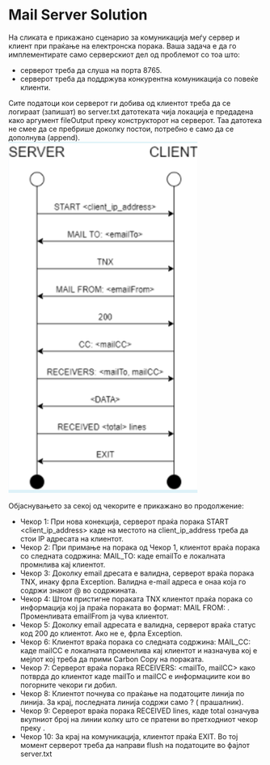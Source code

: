 # Mail Server Solution

На сликата е прикажано сценарио за комуникација меѓу сервер и клиент при праќање на електронска порака. Ваша задача е да
го имплементирате само серверскиот дел од проблемот со тоа што:

- серверот треба да слуша на порта 8765.
- серверот треба да поддржува конкурентна комуникација со повеќе клиенти.

Сите податоци кои серверот ги добива од клиентот треба да се логираат (запишат) во server.txt датотеката чија локација е
предадена како аргумент fileOutput преку конструкторот на серверот. Таа датотека не смее да се пребрише доколку постои,
потребно е само да се дополнува (append).
![img.png](img.png)

Објаснувањето за секој од чекорите е прикажано во продолжение:

- Чекор 1: При нова конекција, серверот праќа порака START <client_ip_address> каде на местото на client_ip_address
  треба да стои IP адресата на клиентот.
- Чекор 2: При примање на порака од Чекор 1, клиентот враќа порака со следната содржина: MAIL_TO: <emailTo> каде emailTo
  е локалната промнлива кај клиентот.
- Чекор 3: Доколку email дресата е валидна, серверот враќа порака TNX, инаку фрла Exception. Валидна e-mail адреса е
  онаа која го содржи знакот @ во содржината.
- Чекор 4: Штом пристигне пораката TNX клиентот праќа порака со информација кој ја праќа пораката во формат: MAIL
  FROM: <emailFrom>. Променливата emailFrom ја чува клиентот.
- Чекор 5: Доколку email адресата е валидна, серверот враќа статус код 200 до клиентот. Ако не е, фрла Exception.
- Чекор 6: Клиентот враќа порака со следната содржина: MAIL_CC: <mailCC> каде mailCC е локалната променлива кај клиентот
  и назначува кој е мејлот кој треба да прими Carbon Copy на пораката.
- Чекор 7: Серверот враќа порака RECEIVERS: <mailTo, mailCC> како потврда до клиентот каде mailTo и mailCC е
  информациите кои во погорните чекори ги добил.
- Чекор 8: Клиентот почнува со праќање на податоците линија по линија. За крај, последната линија содржи само ? (
  прашалник).
- Чекор 9: Серверот враќа порака RECEIVED <total> lines, каде total означува вкупниот број на линии колку што се пратени
  во претходниот чекор преку <DATA>.
- Чекор 10: За крај на комуникација, клиентот праќа EXIT. Во тој момент серверот треба да направи flush на податоците во
  фајлот server.txt